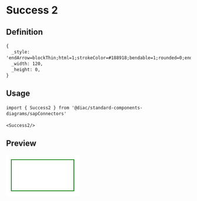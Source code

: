 # Success 2

## Definition

```
{
  _style: 'endArrow=blockThin;html=1;strokeColor=#188918;bendable=1;rounded=0;endFill=1;endSize=4;edgeStyle=entityRelationEdgeStyle;startArrow=blockThin;startFill=1;startSize=4;jumpStyle=none;jumpSize=0;targetPerimeterSpacing=15;strokeWidth=1.5;',
  _width: 120,
  _height: 0,
}
```

## Usage

```
import { Success2 } from '@diac/standard-components-diagrams/sapConnectors'

<Success2/>
```

## Preview

<img src="./success-2.png" width="200"/>
